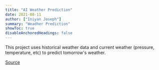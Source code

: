 ```yaml
---
title: "AI Weather Prediction"
date: 2021-08-11
author: ["Iniyan Joseph"]
summary: "Weadher Prediction"
showToc: true
disableAnchoredHeadings: false
---
```

This project uses historical weather data and current weather (pressure, temperature, etc) to predict tomorrow's weather. 

[Source](src/WeatherPrediction.py)
